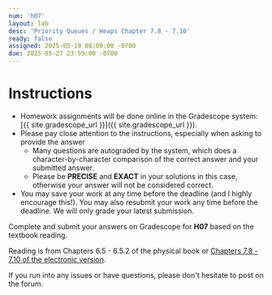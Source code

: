```yaml
---
num: 'h07'
layout: lab
desc: 'Priority Queues / Heaps Chapter 7.8 - 7.10'
ready: false
assigned: 2025-05-19 08:00:00 -0700
due: 2025-05-27 23:59:00 -0700
---
```


# Instructions

- Homework assignments will be done online in the Gradescope system: [{{ site.gradescope_url }}]({{ site.gradescope_url }}).
- Please pay close attention to the instructions, especially when asking to provide the answer
  - Many questions are autograded by the system, which does a character-by-character comparison of the correct answer and your submitted answer.
  - Please be **PRECISE** and **EXACT** in your solutions in this case, otherwise your answer will not be considered correct.
- You may save your work at any time before the deadline (and I highly encourage this!). You may also resubmit your work any time before the deadline. We will only grade your latest submission.

Complete and submit your answers on Gradescope for **H07** based on the textbook reading.

Reading is from Chapters 6.5 - 6.5.2 of the physical book or [Chapters 7.8 - 7.10 of the electronic version](https://runestone.academy/ns/books/published/pythonds/index.html).

If you run into any issues or have questions, please don't hesitate to post on the forum.
